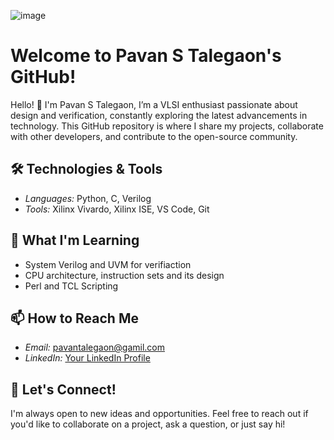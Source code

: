 ![image](https://github.com/Pavan2280/Pavan2280/assets/131603225/3db89bf0-247a-411a-b170-b152d8b424da)

# Welcome to Pavan S Talegaon's GitHub!

Hello! 👋 I'm Pavan S Talegaon, I’m a VLSI enthusiast passionate about design and verification, constantly exploring the latest advancements in technology. This GitHub repository is where I share my projects, collaborate with other developers, and contribute to the open-source community. 

## 🛠️ Technologies & Tools

- *Languages:* Python, C, Verilog 
- *Tools:* Xilinx Vivardo, Xilinx ISE, VS Code, Git

## 🌱 What I'm Learning
- System Verilog and UVM for verifiaction
- CPU architecture, instruction sets and its design
- Perl and TCL Scripting

## 📫 How to Reach Me

- *Email:* [pavantalegaon@gamil.com](mailto:your.email@example.com)
- *LinkedIn:* [Your LinkedIn Profile](https://www.linkedin.com/in/pavan-s-talegaon-2a64a6239/)

## 💬 Let's Connect!

I'm always open to new ideas and opportunities. Feel free to reach out if you'd like to collaborate on a project, ask a question, or just say hi!
